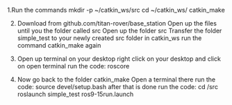 1.Run the commands
    mkdir -p ~/catkin_ws/src
    cd ~/catkin_ws/
    catkin_make

2. Download from github.com/titan-rover/base_station
   Open up the files until you the folder called src
   Open up the folder src
   Transfer the folder simple_test to your newly created src folder in catkin_ws
   run the command catkin_make again 
3. Open up terminal on your desktop
   right click on your desktop and click on open terminal
   run the code:
     roscore

4. Now go back to the folder catkin_make
   Open a terminal there
   run the code:
     source devel/setup.bash
   after that is done run the code:
     cd /src
     roslaunch simple_test ros9-15run.launch
